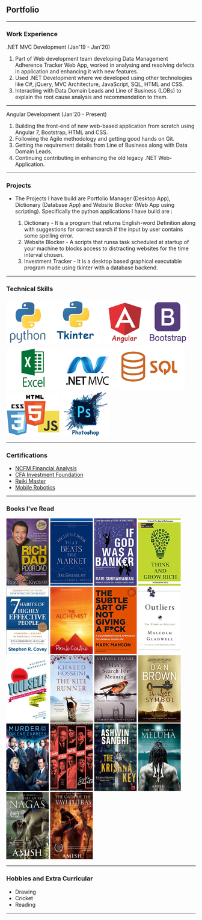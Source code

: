## Portfolio

---

### Work Experience 

.NET MVC Development (Jan'19 - Jan'20)
1. Part of Web development team developing Data Management Adherence Tracker Web App, worked in analysing and resolving defects in application and enhancing it with new features.
2. Used .NET Development where we developed using other technologies like C#, jQuery, MVC Architecture, JavaScript, SQL, HTML and CSS.
3. Interacting with Data Domain Leads and Line of Business (LOBs) to explain the root cause analysis and recommendation to them.

---
Angular Development (Jan'20 - Present)
1. Building the front-end of new web-based application from scratch using Angular 7, Bootstrap, HTML and CSS.
2. Following the Agile methodology and getting good hands on Git.
3. Getting the requirement details from Line of Business along with Data Domain Leads.
4. Continuing contributing in enhancing the old legacy .NET Web-Application.

---

### Projects

- The Projects I have build are Portfolio Manager (Desktop App), Dictionary (Database App) and Website Blocker (Web App using scripting). Specifically the python applications I have build are :

	1. Dictionary - It is a program that returns English-word Definition along with suggestions for correct search if the input by user contains some spelling error. 
	2. Website Blocker - A scripts that runsa task scheduled at startup of your machine to blocks access to distracting websites for the time interval chosen.
	3. Investment Tracker - It is a desktop based graphical executable program made using tkinter with a database backend.

---

### Technical Skills

<img src="images/python.png?raw=true"/><img src="images/tkinter.png?raw=true"/>
<img src="images/angular.png?raw=true"/><img src="images/bootstrap.png?raw=true"/>
<img src="images/excel.png?raw=true"/><img src="images/dotnetmvc.png?raw=true"/>
<img src="images/sql.png?raw=true"/><img src="images/htmlcssjs.png?raw=true"/>
<img src="images/photoshop.png?raw=true"/>

---

### Certifications

- [NCFM Financial Analysis](/pdf/ncfm.pdf)
- [CFA Investment Foundation](/pdf/ncfm.pdf)
- [Reiki Master](/pdf/ncfm.pdf)
- [Mobile Robotics](/pdf/ncfm.pdf)

---

### Books I've Read

<img width="113" height="179" src="images/books/richdad.jpg?raw=true"/>
<img width="113" height="179" src="images/books/beatmarket.jpg?raw=true"/>
<img width="113" height="179" src="images/books/godbanker.jpg?raw=true"/>
<im width="113" height="179" src="images/books/winfriends.jpg?raw=true"/>
<img width="113" height="179" src="images/books/thinkngrowrich.jpg?raw=true"/>
<img width="113" height="179" src="images/books/7habits.jpg?raw=true"/>
<img width="113" height="179" src="images/books/alchemist.jpg?raw=true"/>
<img width="113" height="179" src="images/books/subtleart.jpg?raw=true"/>
<img width="113" height="179" src="images/books/outliers.jpg?raw=true"/>
<img width="113" height="179" src="images/books/chooseyourself.jpg?raw=true"/>
<img width="113" height="179" src="images/books/kiterunner.jpg?raw=true"/>
<img width="113" height="179" src="images/books/manssearch.jpg?raw=true"/>
<img width="113" height="179" src="images/books/lostsymbol.jpg?raw=true"/>
<img width="113" height="179" src="images/books/orientexpress.jpg?raw=true"/>
<img width="113" height="179" src="images/books/therewerenone.jpg?raw=true"/>
<img width="113" height="179" src="images/books/krishnakey.jpg?raw=true"/>
<img width="113" height="179" src="images/books/shiva1.jpg?raw=true"/>
<img width="113" height="179" src="images/books/shiva2.jpg?raw=true"/>
<img width="113" height="179" src="images/books/shiva3.jpg?raw=true"/>

---

### Hobbies and Extra Curricular

- Drawing
- Cricket
- Reading

---
